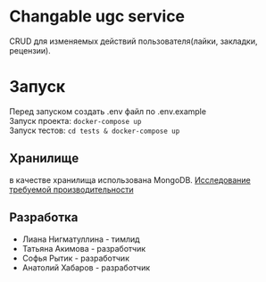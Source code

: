# Сhangable ugc service
CRUD для изменяемых действий пользователя(лайки, закладки, рецензии).

# Запуск
Перед запуском создать .env файл по .env.example  
Запуск проекта: `docker-compose up`  
Запуск тестов: `cd tests & docker-compose up`


## Хранилищe
в качестве хранилища использована MongoDB. [Исследование требуемой производительности](research/README.md)

## Разработка
* Лиана Нигматуллина - тимлид
* Татьяна Акимова - разработчик
* Софья Рытик - разработчик
* Анатолий Хабаров - разработчик